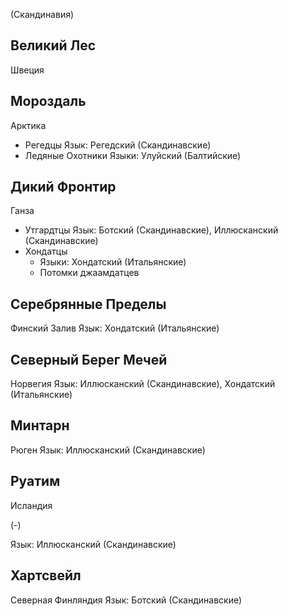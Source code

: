 (Скандинавия)

## Великий Лес

Швеция

## Мороздаль

Арктика
*   Регедцы
    Язык: Регедский (Скандинавские)
*   Ледяные Охотники
    Языки: Улуйский (Балтийские)

## Дикий Фронтир

Ганза

*   Утгардтцы
    Язык: Ботский (Скандинавские), Иллюсканский (Скандинавские)
*   Хондатцы
    *   Языки: Хондатский (Итальянские)
    *   Потомки джаамдатцев


## Серебрянные Пределы

Финский Залив
Язык: Хондатский (Итальянские)

## Северный Берег Мечей

Норвегия
Язык: Иллюсканский (Скандинавские), Хондатский (Итальянские)

## Минтарн

Рюген
Язык: Иллюсканский (Скандинавские)

## Руатим

Исландия

(-)

Язык: Иллюсканский (Скандинавские)

## Хартсвейл

Северная Финляндия
Язык: Ботский (Скандинавские)
